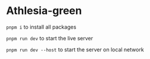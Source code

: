 # Athlesia-green

`pnpm i` to install all packages 

`pnpm run dev` to start the live server 

`pnpm run dev --host` to start the server on local network 

